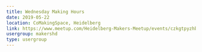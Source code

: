 ```yaml
---
title: Wednesday Making Hours
date: 2019-05-22
location: CoMakingSpace, Heidelberg
link: https://www.meetup.com/Heidelberg-Makers-Meetup/events/czkgtpyzhbdc/
usergroup: makershd
type: usergroup
---
```

